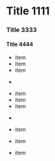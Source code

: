 Title 1111
==

### Title 3333 #
####  Title 4444


* item
* item
* item

-

+ item
+ item
+ item

-

- item
- item
- item

